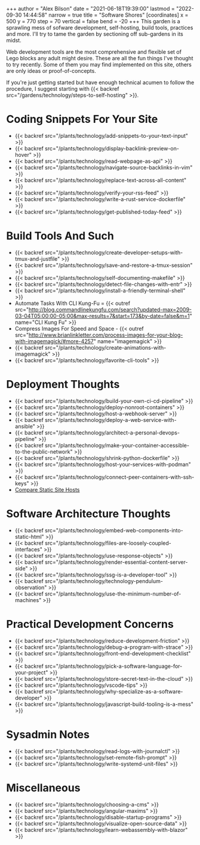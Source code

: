 +++
author = "Alex Bilson"
date = "2021-06-18T19:39:00"
lastmod = "2022-09-30 14:44:58"
narrow = true
title = "Software Shores"
[coordinates]
    x = 500
    y = 770
    step = 70
    vertical = false
    bend = -20
+++
This garden is a sprawling mess of sofware development, self-hosting, build tools, practices and more. I'll try to tame the garden by sectioning off sub-gardens in its midst.

Web development tools are the most comprehensive and flexible set of Lego blocks any adult might desire. These are all the fun things I've thought to try recently. Some of them you may find implemented on this site, others are only ideas or proof-of-concepts.

If you're just getting started but have enough technical acumen to follow the procedure, I suggest starting with {{< backref src="/gardens/technology/steps-to-self-hosting" >}}.

# Coding Snippets For Your Site
- {{< backref src="/plants/technology/add-snippets-to-your-text-input" >}}
- {{< backref src="/plants/technology/display-backlink-preview-on-hover" >}}
- {{< backref src="/plants/technology/read-webpage-as-api" >}}
- {{< backref src="/plants/technology/navigate-source-backlinks-in-vim" >}}
- {{< backref src="/plants/technology/replace-text-across-all-content" >}}
- {{< backref src="/plants/technology/verify-your-rss-feed" >}}
- {{< backref src="/plants/technology/write-a-rust-service-dockerfile" >}}
- {{< backref src="/plants/technology/get-published-today-feed" >}}

# Build Tools And Such
- {{< backref src="/plants/technology/create-developer-setups-with-tmux-and-justfile" >}}
- {{< backref src="/plants/technology/save-and-restore-a-tmux-session" >}}
- {{< backref src="/plants/technology/self-documenting-makefile" >}}
- {{< backref src="/plants/technology/detect-file-changes-with-entr" >}}
- {{< backref src="/plants/technology/install-a-friendly-terminal-shell" >}}
- Automate Tasks With CLI Kung-Fu = {{< outref src="http://blog.commandlinekungfu.com/search?updated-max=2009-03-04T05:00:00-05:00&max-results=7&start=173&by-date=false&m=1" name="CLI Kung Fu" >}}
- Compress Images For Speed and Space - {{< outref src="http://www.brianlinkletter.com/process-images-for-your-blog-with-imagemagick/#more-4257" name="imagemagick" >}}
- {{< backref src="/plants/technology/create-animations-with-imagemagick" >}}
- {{< backref src="/plants/technology/favorite-cli-tools" >}}

# Deployment Thoughts
- {{< backref src="/plants/technology/build-your-own-ci-cd-pipeline" >}}
- {{< backref src="/plants/technology/deploy-nonroot-containers" >}}
- {{< backref src="/plants/technology/host-a-webhook-server" >}}
- {{< backref src="/plants/technology/deploy-a-web-service-with-ansible" >}}
- {{< backref src="/plants/technology/architect-a-personal-devops-pipeline" >}}
- {{< backref src="/plants/technology/make-your-container-accessible-to-the-public-network" >}}
- {{< backref src="/plants/technology/shrink-python-dockerfile" >}}
- {{< backref src="/plants/technology/host-your-services-with-podman" >}}
- {{< backref src="/plants/technology/connect-peer-containers-with-ssh-keys" >}}
- [Compare Static Site Hosts](https://kevq.uk/comparing-static-site-hosts-best-host-for-a-static-site)

# Software Architecture Thoughts
- {{< backref src="/plants/technology/embed-web-components-into-static-html" >}}
- {{< backref src="/plants/technology/files-are-loosely-coupled-interfaces" >}}
- {{< backref src="/plants/technology/use-response-objects" >}}
- {{< backref src="/plants/technology/render-essential-content-server-side" >}}
- {{< backref src="/plants/technology/ssg-is-a-developer-tool" >}}
- {{< backref src="/plants/technology/technology-pendulum-observation" >}}
- {{< backref src="/plants/technology/use-the-minimum-number-of-machines" >}}

# Practical Development Concerns
- {{< backref src="/plants/technology/reduce-development-friction" >}}
- {{< backref src="/plants/technology/debug-a-program-with-strace" >}}
- {{< backref src="/plants/technology/front-end-development-checklist" >}}
- {{< backref src="/plants/technology/pick-a-software-language-for-your-project" >}}
- {{< backref src="/plants/technology/store-secret-text-in-the-cloud" >}}
- {{< backref src="/plants/technology/vscode-tips" >}}
- {{< backref src="/plants/technology/why-specialize-as-a-software-developer" >}}
- {{< backref src="/plants/technology/javascript-build-tooling-is-a-mess" >}}

# Sysadmin Notes
- {{< backref src="/plants/technology/read-logs-with-journalctl" >}}
- {{< backref src="/plants/technology/set-remote-fish-prompt" >}}
- {{< backref src="/plants/technology/write-systemd-unit-files" >}}

# Miscellaneous
- {{< backref src="/plants/technology/choosing-a-cms" >}}
- {{< backref src="/plants/technology/angular-maxims" >}}
- {{< backref src="/plants/technology/disable-startup-programs" >}}
- {{< backref src="/plants/technology/visualize-open-source-data" >}}
- {{< backref src="/plants/technology/learn-webassembly-with-blazor" >}}
